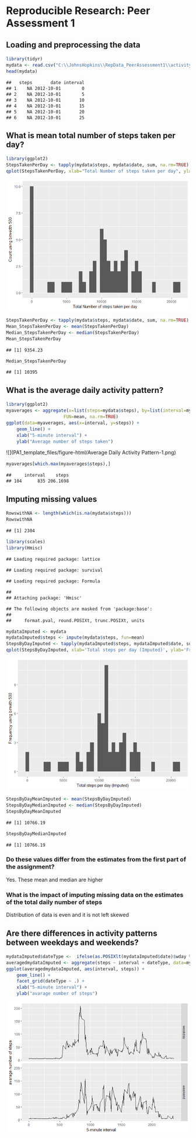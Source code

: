 # Reproducible Research: Peer Assessment 1


## Loading and preprocessing the data


```r
library(tidyr)
mydata <- read.csv("C:\\JohnsHopkins\\RepData_PeerAssessment1\\activity\\activity.csv")
head(mydata)
```

```
##   steps       date interval
## 1    NA 2012-10-01        0
## 2    NA 2012-10-01        5
## 3    NA 2012-10-01       10
## 4    NA 2012-10-01       15
## 5    NA 2012-10-01       20
## 6    NA 2012-10-01       25
```

## What is mean total number of steps taken per day?

```r
library(ggplot2)
StepsTakenPerDay <- tapply(mydata$steps, mydata$date, sum, na.rm=TRUE)
qplot(StepsTakenPerDay, xlab="Total Number of steps taken per day", ylab="Count using binwidth 500", binwidth=500)
```

![](PA1_template_files/figure-html/GenerateHistogram-1.png)<!-- -->


```r
StepsTakenPerDay <- tapply(mydata$steps, mydata$date, sum, na.rm=TRUE)
Mean_StepsTakenPerDay <- mean(StepsTakenPerDay)
Median_StepsTakenPerDay <- median(StepsTakenPerDay)
Mean_StepsTakenPerDay
```

```
## [1] 9354.23
```

```r
Median_StepsTakenPerDay
```

```
## [1] 10395
```
## What is the average daily activity pattern?

```r
library(ggplot2)
myaverages <- aggregate(x=list(steps=mydata$steps), by=list(interval=mydata$interval),
                      FUN=mean, na.rm=TRUE)
ggplot(data=myaverages, aes(x=interval, y=steps)) +
    geom_line() +
    xlab("5-minute interval") +
    ylab("Average number of steps taken")
```

![](PA1_template_files/figure-html/Average Daily Activity Pattern-1.png)<!-- -->

```r
myaverages[which.max(myaverages$steps),]
```

```
##     interval    steps
## 104      835 206.1698
```



## Imputing missing values

```r
RowswithNA <- length(which(is.na(mydata$steps)))
RowswithNA
```

```
## [1] 2304
```

```r
library(scales)
library(Hmisc)
```

```
## Loading required package: lattice
```

```
## Loading required package: survival
```

```
## Loading required package: Formula
```

```
## 
## Attaching package: 'Hmisc'
```

```
## The following objects are masked from 'package:base':
## 
##     format.pval, round.POSIXt, trunc.POSIXt, units
```

```r
mydataImputed <- mydata
mydataImputed$steps <- impute(mydata$steps, fun=mean)
StepsByDayImputed <- tapply(mydataImputed$steps, mydataImputed$date, sum)
qplot(StepsByDayImputed, xlab='Total steps per day (Imputed)', ylab='Frequency using binwith 500', binwidth=500)
```

![](PA1_template_files/figure-html/ReplaceMissingwithmean-1.png)<!-- -->

```r
StepsByDayMeanImputed <- mean(StepsByDayImputed)
StepsByDayMedianImputed <- median(StepsByDayImputed)
StepsByDayMeanImputed
```

```
## [1] 10766.19
```

```r
StepsByDayMedianImputed
```

```
## [1] 10766.19
```
### Do these values differ from the estimates from the first part of the assignment? 
 Yes. These mean and median are higher
 
### What is the impact of imputing missing data on the estimates of the total daily number of steps
 Distribution of data is even and it is not left skewed

## Are there differences in activity patterns between weekdays and weekends?


```r
mydataImputed$dateType <-  ifelse(as.POSIXlt(mydataImputed$date)$wday %in% c(0,6), 'weekend', 'weekday')
averagedmydataImputed <- aggregate(steps ~ interval + dateType, data=mydataImputed, mean)
ggplot(averagedmydataImputed, aes(interval, steps)) + 
    geom_line() + 
    facet_grid(dateType ~ .) +
    xlab("5-minute interval") + 
    ylab("avarage number of steps")
```

![](PA1_template_files/figure-html/DifferenceInActivityWeekdayWeekend-1.png)<!-- -->
